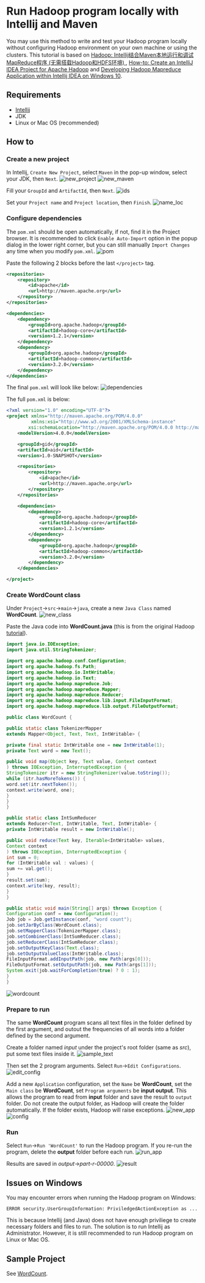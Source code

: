 # Run Hadoop program locally with Intellij and Maven 

You may use this method to write and test your Hadoop program locally without configuring Hadoop environment on your own machine or using the clusters. This tutorial is based on [Hadoop: Intellij结合Maven本地运行和调试MapReduce程序 (无需搭载Hadoop和HDFS环境)
](https://www.polarxiong.com/archives/Hadoop-Intellij%E7%BB%93%E5%90%88Maven%E6%9C%AC%E5%9C%B0%E8%BF%90%E8%A1%8C%E5%92%8C%E8%B0%83%E8%AF%95MapReduce%E7%A8%8B%E5%BA%8F-%E6%97%A0%E9%9C%80%E6%90%AD%E8%BD%BDHadoop%E5%92%8CHDFS%E7%8E%AF%E5%A2%83.html), [How-to: Create an IntelliJ IDEA Project for Apache Hadoop](https://blog.cloudera.com/blog/2014/06/how-to-create-an-intellij-idea-project-for-apache-hadoop/) and [Developing Hadoop Mapreduce Application within Intellij IDEA on Windows 10](https://bigdataproblog.wordpress.com/2016/05/20/developing-hadoop-mapreduce-application-within-intellij-idea-on-windows-10/).

## Requirements
- [Intellij](https://www.jetbrains.com/idea/download)
- JDK
- Linux or Mac OS (recommended)

## How to

### Create a new project
In Intellij, `Create New Project`, select `Maven` in the pop-up window, select your JDK, then `Next`. 
![new_project](images/new_project.png)
![new_maven](images/new_maven.png)

Fill your `GroupId` and `ArtifactId`, then `Next`.
![ids](images/ids.png)

Set your `Project name` and `Project location`, then `Finish`.
![name_loc](images/name_loc.png)

### Configure dependencies
The `pom.xml` should be open automatically, if not, find it in the Project browser. It is recommended to click `Enable Auto-Import` option in the popup dialog in the lower right corner, but you can still manually `Import Changes` any time when you modify `pom.xml`.
![pom](images/pom.png)

Paste the following 2 blocks before the last `</project>` tag.

```xml
<repositories>
    <repository>
        <id>apache</id>
        <url>http://maven.apache.org</url>
    </repository>
</repositories>
```

```xml
<dependencies>
    <dependency>
        <groupId>org.apache.hadoop</groupId>
        <artifactId>hadoop-core</artifactId>
        <version>1.2.1</version>
    </dependency>
    <dependency>
        <groupId>org.apache.hadoop</groupId>
        <artifactId>hadoop-common</artifactId>
        <version>3.2.0</version>
    </dependency>
</dependencies>
```

The final `pom.xml` will look like below:
![dependencies](images/dependencies.png)

The full `pom.xml` is below:
```xml
<?xml version="1.0" encoding="UTF-8"?>
<project xmlns="http://maven.apache.org/POM/4.0.0"
         xmlns:xsi="http://www.w3.org/2001/XMLSchema-instance"
        xsi:schemaLocation="http://maven.apache.org/POM/4.0.0 http://maven.apache.org/xsd/maven-4.0.0.xsd">
    <modelVersion>4.0.0</modelVersion>

    <groupId>gid</groupId>
    <artifactId>aid</artifactId>
    <version>1.0-SNAPSHOT</version>

    <repositories>
        <repository>
            <id>apache</id>
            <url>http://maven.apache.org</url>
        </repository>
    </repositories>

    <dependencies>
        <dependency>
            <groupId>org.apache.hadoop</groupId>
            <artifactId>hadoop-core</artifactId>
            <version>1.2.1</version>
        </dependency>
        <dependency>
            <groupId>org.apache.hadoop</groupId>
            <artifactId>hadoop-common</artifactId>
            <version>3.2.0</version>
        </dependency>
    </dependencies>

</project>
```

### Create WordCount class

Under `Project`&rarr;`src`&rarr;`main`&rarr;`java`, create a new `Java Class` named **WordCount**.
![new_class](images/new_class.png)

Paste the Java code into **WordCount.java** (this is from the original Hadoop [tutorial](https://hadoop.apache.org/docs/current/hadoop-mapreduce-client/hadoop-mapreduce-client-core/MapReduceTutorial.html)).
```java
import java.io.IOException;
import java.util.StringTokenizer;

import org.apache.hadoop.conf.Configuration;
import org.apache.hadoop.fs.Path;
import org.apache.hadoop.io.IntWritable;
import org.apache.hadoop.io.Text;
import org.apache.hadoop.mapreduce.Job;
import org.apache.hadoop.mapreduce.Mapper;
import org.apache.hadoop.mapreduce.Reducer;
import org.apache.hadoop.mapreduce.lib.input.FileInputFormat;
import org.apache.hadoop.mapreduce.lib.output.FileOutputFormat;

public class WordCount {

public static class TokenizerMapper
extends Mapper<Object, Text, Text, IntWritable> {

private final static IntWritable one = new IntWritable(1);
private Text word = new Text();

public void map(Object key, Text value, Context context
) throws IOException, InterruptedException {
StringTokenizer itr = new StringTokenizer(value.toString());
while (itr.hasMoreTokens()) {
word.set(itr.nextToken());
context.write(word, one);
}
}
}

public static class IntSumReducer
extends Reducer<Text, IntWritable, Text, IntWritable> {
private IntWritable result = new IntWritable();

public void reduce(Text key, Iterable<IntWritable> values,
Context context
) throws IOException, InterruptedException {
int sum = 0;
for (IntWritable val : values) {
sum += val.get();
}
result.set(sum);
context.write(key, result);
}
}

public static void main(String[] args) throws Exception {
Configuration conf = new Configuration();
Job job = Job.getInstance(conf, "word count");
job.setJarByClass(WordCount.class);
job.setMapperClass(TokenizerMapper.class);
job.setCombinerClass(IntSumReducer.class);
job.setReducerClass(IntSumReducer.class);
job.setOutputKeyClass(Text.class);
job.setOutputValueClass(IntWritable.class);
FileInputFormat.addInputPath(job, new Path(args[0]));
FileOutputFormat.setOutputPath(job, new Path(args[1]));
System.exit(job.waitForCompletion(true) ? 0 : 1);
}
}
```
![wordcount](images/wordcount.png)

### Prepare to run
The same **WordCount** program scans all text files in the folder defined by the first argument, and outout the frequencies of all words into a folder defined by the second argument.

Create a folder named *input* under  the project's root folder (same as *src*), put some text files inside it.
![sample_text](images/sample_text.png)

Then set the 2 program arguments. Select `Run`&rarr;`Edit Configurations`.
![edit_config](images/edit_config.png)

Add a new `Application` configuration, set the `Name` be **WordCount**, set the `Main class` be **WordCount**, set `Program arguments` be **input output**. This allows the program to read from **input** folder and save the result to `output` folder. Do not create the output folder, as Hadoop will create the folder automatically. If the folder exists, Hadoop will raise exceptions.
![new_app](images/new_app.png)
![config](images/config.png)


### Run
Select `Run`&rarr;`Run 'WordCount'` to run the Hadoop program. If you re-run the program, delete the **output** folder before each run.
![run_app](images/run_app.png)

Results are saved in *output*&rarr;*part-r-00000*.
![result](images/result.png)


## Issues on Windows
You may encounter errors when running the Hadoop program on Windows:
```
ERROR security.UserGroupInformation: PriviledgedActionException as ...
```
This is because Intellij (and Java) does not have enough priviliege to create necessary folders and files to run. The solution is to run Intellij as Administrator. However, it is still recommended to run Hadoop program on Linux or Mac OS.

## Sample Project
See [WordCount](WordCount/).

